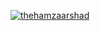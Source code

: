 [![thehamzaarshad](https://i.postimg.cc/LXd5ckc7/github-profile-banner.png)](https://youtube.com/codewithsadee)
